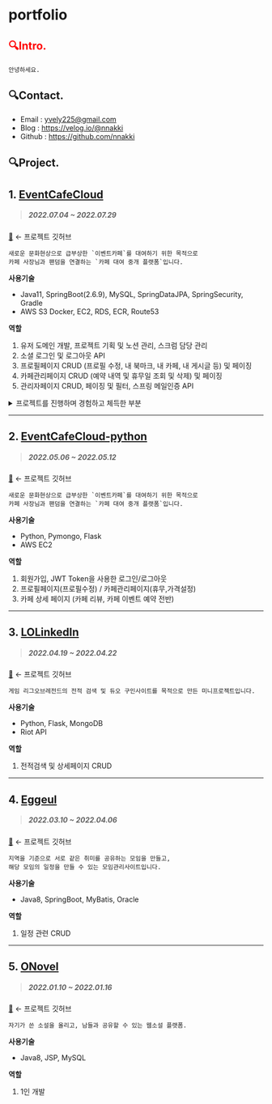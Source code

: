 # portfolio


## <span style="color:red">🔍Intro.</span> 
``` 
안녕하세요. 
```



## 🔍Contact.
- Email : yvely225@gmail.com
- Blog : https://velog.io/@nnakki
- Github : https://github.com/nnakki


## 🔍Project.
## 1. [EventCafeCloud](www.eventcafecloud.com)
> ##### 2022.07.04 ~ 2022.07.29
[🔗](https://github.com/teawan-Noh/eventcafecloud) ← 프로젝트 깃허브

```
새로운 문화현상으로 급부상한 `이벤트카페`를 대여하기 위한 목적으로 
카페 사장님과 팬덤을 연결하는 `카페 대여 중개 플랫폼`입니다.
```


**사용기술** 
- Java11, SpringBoot(2.6.9), MySQL, SpringDataJPA, SpringSecurity, Gradle
- AWS S3 Docker, EC2, RDS, ECR, Route53


**역할** 
 1. 유저 도메인 개발, 프로젝트 기획 및 노션 관리, 스크럼 담당 관리
 2. 소셜 로그인 및 로그아웃 API 
 3. 프로필페이지 CRUD (프로필 수정, 내 북마크, 내 카페, 내 게시글 등) 및 페이징
 4. 카페관리페이지 CRUD (예약 내역 및 휴무일 조회 및 삭제) 및 페이징
 5. 관리자페이지 CRUD, 페이징 및 필터, 스프링 메일인증 API


<details>
<summary>프로젝트를 진행하며 경험하고 체득한 부분</summary>
<div markdown="1">

- [🔗 SpringSecurity+JWT+OAuth2를 사용한 소셜로그인](https://velog.io/@nnakki/SpringSecurityJWTOAuth2를-사용한-소셜로그인)
- [🔗 AOP를 사용한 코드 리팩토링 - 스프링 시큐리티 로그인 성능개선](https://velog.io/@nnakki/AOP를-사용한-코드-리팩토링-HandlerMethodArgumentResolver)
- [🔗 JavaBean 패턴을 적용한 코드 리팩토링](https://velog.io/@nnakki/프로젝트-코드-리팩토링-적용-사례-effective-java)
- [🔗 Dto의 반환위치? Controller vs Service](https://velog.io/@nnakki/Dto의-반환위치-Controller-vs-Service)
- [🔗 페이징 시, 다대일 관계에서 지연로딩 이후 초기화가 안되는 이유](https://velog.io/@nnakki/페이징시-다대일-관계에서-지연로딩-이후-초기화가-안되는-이유)
- [🔗 SpringBoot에서 테스트 코드를 작성하기](https://velog.io/@nnakki/SpringBoot에서-테스트코드를-작성하자)
- [🔗 프로젝트 기획 및 관리, 협업 방법](https://velog.io/@nnakki/프로젝트-관리-과정)
- [🔗 글로벌 예외처리 적용하기](https://velog.io/@nnakki/글로벌-예외처리-적용하기)



</div>
</details>



---

## 2. [EventCafeCloud-python](www.eventcafecloud.com)
> ##### 2022.05.06 ~ 2022.05.12
[🔗](https://github.com/nnakki/EventCafeCloud-Python) ← 프로젝트 깃허브

```
새로운 문화현상으로 급부상한 `이벤트카페`를 대여하기 위한 목적으로 
카페 사장님과 팬덤을 연결하는 `카페 대여 중개 플랫폼`입니다.
```

**사용기술** 
- Python, Pymongo, Flask
- AWS EC2

**역할** 
1. 회원가입, JWT Token을 사용한 로그인/로그아웃
2. 프로필페이지(프로필수정) / 카페관리페이지(휴무,가격설정)
3. 카페 상세 페이지 (카페 리뷰, 카페 이벤트 예약 전반)  
  
  


---

## 3. [LOLinkedIn]()
> ##### 2022.04.19 ~ 2022.04.22
[🔗](https://github.com/nnakki/lolinkedin) ← 프로젝트 깃허브

```
게임 리그오브레전드의 전적 검색 및 듀오 구인사이트를 목적으로 만든 미니프로젝트입니다.
```

**사용기술** 
- Python, Flask, MongoDB
- Riot API

**역할** 

1. 전적검색 및 상세페이지 CRUD


---


## 4. [Eggeul]()
> ##### 2022.03.10 ~ 2022.04.06
[🔗](https://github.com/nnakki/Eggeul) ← 프로젝트 깃허브

```
지역을 기준으로 서로 같은 취미를 공유하는 모임을 만들고, 
해당 모임의 일정을 만들 수 있는 모임관리사이트입니다.
```

**사용기술** 
- Java8, SpringBoot, MyBatis, Oracle


**역할** 

1. 일정 관련 CRUD

---


## 5. [ONovel]()
> ##### 2022.01.10 ~ 2022.01.16
[🔗](https://github.com/nnakki/Eggeul) ← 프로젝트 깃허브

```
자기가 쓴 소설을 올리고, 남들과 공유할 수 있는 웹소설 플랫폼.
```

**사용기술** 
- Java8, JSP, MySQL


**역할** 

1. 1인 개발

